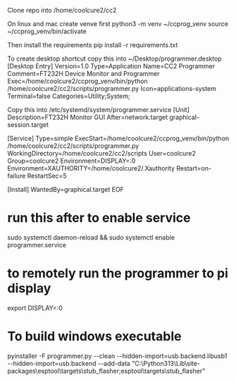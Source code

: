 
Clone repo into /home/coolcure2/cc2

On linux and mac create venve first
python3 -m venv ~/ccprog_venv
source ~/ccprog_venv/bin/activate

Then install the requirements
pip install -r requirements.txt

To create desktop shortcut copy this into ~/Desktop/programmer.desktop 
[Desktop Entry]
Version=1.0
Type=Application
Name=CC2 Programmer
Comment=FT232H Device Monitor and Programmer
Exec=/home/coolcure2/ccprog_venv/bin/python /home/coolcure2/cc2/scripts/programmer.py
Icon=applications-system
Terminal=false
Categories=Utility;System;

Copy this into /etc/systemd/system/programmer.service
[Unit]
Description=FT232H Monitor GUI
After=network.target graphical-session.target

[Service]
Type=simple
ExecStart=/home/coolcure2/ccprog_venv/bin/python /home/coolcure2/cc2/scripts/programmer.py
WorkingDirectory=/home/coolcure2/cc2/scripts
User=coolcure2
Group=coolcure2
Environment=DISPLAY=:0
Environment=XAUTHORITY=/home/coolcure2/.Xauthority
Restart=on-failure
RestartSec=5

[Install]
WantedBy=graphical.target
EOF

# run this after to enable service
sudo systemctl daemon-reload && sudo systemctl enable programmer.service

# to remotely run the programmer to pi display
export DISPLAY=:0

# To build windows executable
pyinstaller -F programmer.py --clean --hidden-import=usb.backend.libusb1 --hidden-import=usb.backend --add-data "C:\Python313\Lib\site-packages\esptool\targets\stub_flasher;esptool\targets\stub_flasher"       